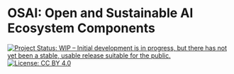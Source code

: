 # OSAI: Open and Sustainable AI Ecosystem Components

[![Project Status: WIP – Initial development is in progress, but there has not yet been a stable, usable release suitable for the public.](https://www.repostatus.org/badges/latest/wip.svg)](https://www.repostatus.org/#wip)
[![License: CC BY 4.0](https://img.shields.io/badge/License-CC%20BY%204.0-lightgrey.svg)](https://creativecommons.org/licenses/by/4.0/)
<!-- [![DOI](https://doi.org/10.5281/zenodo.15391273)](https://doi.org/10.5281/zenodo.15391273) 

Welcome to the Open and Sustainable AI (OSAI) Ecosystem Catalog! This repository hosts a community-curated list of components relevant to building and utilizing AI in ways that are transparent, fair, accessible, and environmentally conscious.

Our goal is to provide a central resource for discovering tools, datasets, models, frameworks, research, best practices, organizations, and educational materials aligned with OSAI principles. This catalog is intended for researchers, developers, policymakers, educators, students, and anyone interested in the field of open and sustainable AI.

---

## Project Background and Purpose

This catalog originates as a publication and curated resource from the **ELIXIR Machine Learning Focus Group**. It represents a collective effort to identify and organize key components supporting Open and Sustainable AI (OSAI) practices within the life sciences and beyond.

**Digital Object Identifier (DOI):** *[Space reserved for DOI - e.g., https://doi.org/...]*

The primary goal of this catalog is to serve as a dynamic, community-maintained inventory. It is explicitly **designed for reuse and adaptation**. We envision this list feeding into various resources, frameworks, and platforms, providing a long-term, accessible collection of OSAI ecosystem components.

While the initial curation may align with specific OSAI principles or recommendations, the structure allows for the components listed here to be mapped or re-purposed according to different sets of guidelines or perspectives. We acknowledge that there is no single, perfect set of recommendations for OSAI, and diverse global viewpoints exist. This catalog aims to support these varied efforts by providing a central, collaboratively curated foundation of relevant tools, data, models, and practices.

---

The catalog data is maintained in human-readable Tab-Separated Values (`.tsv`) files within the `/data` directory. These files are automatically converted to JSON format for easy consumption by websites and applications.

> [!NOTE]
> This catalog is under active development and curation. Contributions and suggestions are highly encouraged!


## Contributing

We welcome contributions to help grow and maintain this resource. The OSAI ecosystem components relies on community input and updating to remain of value.

The contribution process is designed to be straightforward:

1.  **Edit the TSV:** Identify the `ecosystem_components.tsv` file in the `/data` directory for your component and add or modify the relevant line(s).
2.  **Submit a Pull Request (PR):** Propose your changes via a GitHub Pull Request. Please use the provided PR template to describe your contribution.
3.  **Review:** The project maintainers will review your submission for relevance, accuracy, and formatting.
4.  **Merge & Convert:** Once approved, your changes will be merged into the main `ecosystem_components.tsv` file. The updated JSON file will be automatically generated shortly after.

After contributing:
1. **JSON Generation** The TSV will be converted automatically for web reusable JSON for example in other resources and made available with versioning under `ecosystem_components.tsv` file in the `/data`.
2. **Hosted online** The JSON will be used to feed the OSAI Ecosystem Components list on https://dome-ml.org/ai-ecosystem

**Please see our [Contribution Guidelines](CONTRIBUTING.md) for detailed instructions on formatting entries and the PR process.**

The OSAI project is maintained by the **Project Team**, who review contributions and manage the repository.

## License

The content of this catalog (the data in TSV and generated JSON files) is licensed under the **Creative Commons Attribution 4.0 International (CC BY 4.0)** license.

Information about the license can be found in [LICENSE.md](LICENSE.md). By contributing, you agree that your contributions will be licensed under CC BY 4.0.

## Citation

If you use this catalog in your work, please cite it. We recommend creating a `CITATION.cff` file in the repository root for standardized citation information.

*Placeholder Citation (update once finalized, possibly via CITATION.cff and Zenodo):*
> OSAI Community Contributors. (2025). *OSAI: Open and Sustainable AI Ecosystem Catalog*. GitHub Repository. https://github.com/gavinf97/OSAI_ecosystem

See [CITATION.cff](CITATION.cff) (once created).

## Code of Conduct

All participants are expected to adhere to the project's [Code of Conduct](CODE_OF_CONDUCT.md). Please ensure you are familiar with its contents.

## Contact

For questions, suggestions, or to report issues, please open an [Issue](https://github.com/[your-username]/OSAI/issues) *(Replace with actual URL)* in this repository, or contact the maintainers at **gavinmichael.farrell@studenti.unipd.it**.

## Acknowledgements - RSQkit & RDMkit

This repostiories structure and documentation approach draws direct inspiration and code from the excellent work done by the [Research Software Quality Kit (RSQKit)](https://github.com/EVERSE-ResearchSoftware/RSQKit) and ELIXIR's [Research Data Management Kit (RDMKit)](https://rdmkit.elixir-europe.org/).
